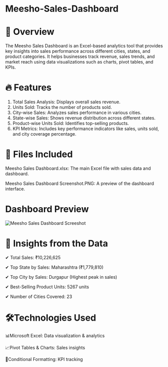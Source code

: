 # Meesho-Sales-Dashboard
# 📌 Overview
The Meesho Sales Dashboard is an Excel-based analytics tool that provides key insights into sales performance across different cities, states, and product categories. It helps businesses track revenue, sales trends, and market reach using data visualizations such as charts, pivot tables, and KPIs.
# 🔥 Features
1. Total Sales Analysis: Displays overall sales revenue.
2. Units Sold: Tracks the number of products sold.
3. City-wise Sales: Analyzes sales performance in various cities.
4. State-wise Sales: Shows revenue distribution across different states.
5. Product-wise Units Sold: Identifies top-selling products.
6. KPI Metrics: Includes key performance indicators like sales, units sold, and city coverage percentage.
  # 📂 Files Included
  
Meesho Sales Dashboard.xlsx: The main Excel file with sales data and dashboard.

Meesho Sales Dashboard Screenshot.PNG: A preview of the dashboard interface.

   # Dashboard Preview
   
   ![Meesho Sales Dashboard Screeshot](https://github.com/user-attachments/assets/4d736bfc-15e1-43ed-bce7-39be8ba70f98)
  
   # 🎯 Insights from the Data
   
 ✔ Total Sales: ₹10,226,625
 
✔ Top State by Sales: Maharashtra (₹1,779,810)

✔ Top City by Sales: Durgapur (Highest peak in sales)

✔ Best-Selling Product Units: 5267 units

✔ Number of Cities Covered: 23

 # 🛠️Technologies Used
 
 📊Microsoft Excel: Data visualization & analytics
 
 📈Pivot Tables & Charts: Sales insights
 
 🎨Conditional Formatting: KPI tracking

   
